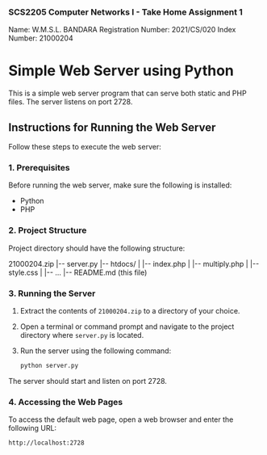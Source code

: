 ### SCS2205 Computer Networks I - Take Home Assignment 1

Name: W.M.S.L. BANDARA
Registration Number: 2021/CS/020
Index Number: 21000204

# Simple Web Server using Python

This is a simple web server program that can serve both static and PHP files. The server listens on port 2728.

## Instructions for Running the Web Server

Follow these steps to execute the web server:

### 1. Prerequisites

Before running the web server, make sure the following is installed:

- Python
- PHP

### 2. Project Structure

Project directory should have the following structure:

21000204.zip
|-- server.py
|-- htdocs/
| |-- index.php
| |-- multiply.php
| |-- style.css
| |-- ...
|-- README.md (this file)

### 3. Running the Server

1. Extract the contents of `21000204.zip` to a directory of your choice.

2. Open a terminal or command prompt and navigate to the project directory where `server.py` is located.

3. Run the server using the following command:

   ```bash
   python server.py
   ```

The server should start and listen on port 2728.

### 4. Accessing the Web Pages

To access the default web page, open a web browser and enter the following URL:

```
http://localhost:2728
```
